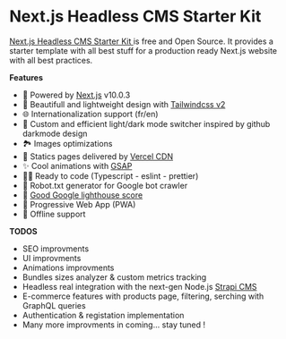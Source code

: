 # Next.js Headless CMS Starter Kit 

[Next.js Headless CMS Starter Kit ](https://nextjs-template.flosrn.vercel.app) is free and Open Source. It provides a starter template with all best stuff for a production ready Next.js website with all best practices.

**Features**

- 🚀 Powered by [Next.js](https://nextjs.org/) v10.0.3
- 🍃 Beautifull and lightweight design with [Tailwindcss v2](https://tailwindcss.com)
- 🌐 Internationalization support (fr/en)
- 🌙 Custom and efficient light/dark mode switcher inspired by github darkmode design
- 🏞 Images optimizations
- 🔺 Statics pages delivered by [Vercel CDN](https://vercel.com)
- ✨ Cool animations with [GSAP](https://greensock.com/gsap/)
- 👨‍💻 Ready to code (Typescript - eslint - prettier)
- 🤖 Robot.txt generator for Google bot crawler
- 💯 [Good Google lighthouse score](https://developers.google.com/speed/pagespeed/insights/?hl=fr&url=https%3A%2F%2Fnextjs-headless-cms-starter-kit.flosrn.vercel.app)
- 📱 Progressive Web App (PWA)
- 📴 Offline support



**TODOS** 

- SEO improvments
- UI improvments
- Animations improvments
- Bundles sizes analyzer & custom metrics tracking
- Headless real integration with the next-gen Node.js [Strapi CMS](https://strapi.io/)
- E-commerce features with products page, filtering, serching with GraphQL queries
- Authentication & registation implementation
- Many more improvments in coming... stay tuned !

